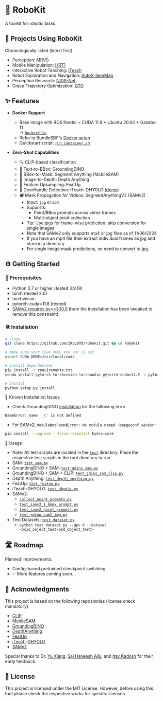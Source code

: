 # 🤖 RoboKit
A toolkit for robotic tasks

## 🚀 Projects Using RoboKit
Chronologically listed (latest first):
- Perception: [MRVG](https://irvlutd.github.io/MultiGrounding/)
- Mobile Manipulation: [HRT1](https://irvlutd.github.io/HRT1/)
- Interactive Robot Teaching: [iTeach](https://irvlutd.github.io/iTeach/)
- Robot Exploration and Navigation: [AutoX-SemMap](https://irvlutd.github.io/SemanticMapping/) 
- Perception Research: [NIDS-Net](https://irvlutd.github.io/NIDSNet)
- Grasp Trajectory Optimization: [GTO](https://irvlutd.github.io/GraspTrajOpt/)

## ✨ Features
- **Docker Support**
  - Base image with ROS Noetic + CUDA 11.8 + Ubuntu 20.04 + Gazebo 11  
    → [`Dockerfile`](docker/Dockerfile-ub20.04-ros-noetic-cuda11.8-gazebo)
  - Refer to BundleSDF's [Docker setup](https://github.com/NVlabs/BundleSDF?tab=readme-ov-file#dockerenvironment-setup)
  - Quickstart script: [`run_container.sh`](docker/run_container.sh)

- **Zero-Shot Capabilities**
  - 🔍 CLIP-based classification  
  - 🎯 Text-to-BBox: GroundingDINO  
  - 🧼 BBox-to-Mask: Segment Anything (MobileSAM)  
  - 📏 Image-to-Depth: Depth Anything  
  - 🔼 Feature Upsampling: FeatUp  
  - 🚪 DoorHandle Detection: iTeach–DHYOLO ([demo](https://huggingface.co/spaces/IRVLUTD/DH-YOLO))  
  - 📽️ Mask Propagation for Videos: SegmentAnythingV2 (SAMv2)
    - Input: `jpg` or `mp4`
    - Supports:
      - Point/BBox prompts across video frames
      - Multi-object point collection
    - Tip: Use jpgs for frame-wise prediction; skip conversion for single images
    - Note that SAMv2 only supports mp4 or jpg files as of 11/06/2024
    - If you have an mp4 file then extract individual frames as jpg and store in a directory
    - For single image mask predictions, no need to convert to jpg.

## ⚙️ Getting Started

### 🧰 Prerequisites
- Python 3.7 or higher (tested 3.9.18)
- torch (tested 2.0)
- torchvision
- pytorch-cuda=11.8 (tested)
- [SAMv2 requires py>=3.10.0](https://github.com/facebookresearch/sam2/blob/c2ec8e14a185632b0a5d8b161928ceb50197eddc/setup.py#L171) (here the installation has been tweaked to remove this constraint)

### 🛠️ Installation
```sh
# clone
git clone https://github.com/IRVLUTD/robokit.git && cd robokit 

# make sure your CUDA_HOME env var is set
export CUDA_HOME=/usr/local/cuda

# install dependencies
pip install -r requirements.txt
conda install pytorch torchvision torchaudio pytorch-cuda=11.8 -c pytorch -c nvidia

# install
python setup.py install
```

🧩 Known Installation Issues
- Check GroundingDINO [installation](https://github.com/IDEA-Research/GroundingDINO?tab=readme-ov-file#hammer_and_wrench-install) for the following error
```sh
NameError: name '_C' is not defined
```
- For SAMv2, `ModuleNotFoundError: No module named 'omegaconf.vendor'`
```sh
pip install --upgrade --force-reinstall hydra-core
```

🧪 Usage
- Note: All test scripts are located in the [`test`](test) directory. Place the respective test scripts in the root directory to run.
- SAM: [`test_sam.py`](test/test_sam.py)
- GroundingDINO + SAM: [`test_gdino_sam.py`](test/test_gdino_sam.py)
- GroundingDINO + SAM + CLIP: [`test_gdino_sam_clip.py`](test/test_gdino_sam_clip.py)
- Depth Anything: [`test_depth_anything.py`](test/test_depth_anything.py)
- FeatUp: [`test_featup.py`](test/test_featup.py)
- iTeach-DHYOLO: [`test_dhyolo.py`](test/test_dhyolo.py)
- SAMv2: 
  - [`collect_point_prompts.py`](test/collect_point_prompts.py)
  - [`test_samv2_1_bbox_prompt.py`](test/test_samv2_1_bbox_prompt.py)
  - [`test_samv2_point_prompts.py`](test/test_samv2_point_prompts.py)
  - [`test_gdino_sam2_img.py`](test/test_gdino_sam2_img.py)
- Test Datasets: [`test_dataset.py`](test/test_dataset.py)
  - `python test_dataset.py --gpu 0 --dataset <ocid_object_test/osd_object_test>`

## 🛣️ Roadmap
Planned improvements:
- Config-based pretrained checkpoint switching
- ✨ More features coming soon...


## 🙏 Acknowledgments

This project is based on the following repositories (license check mandatory):
- [CLIP](https://github.com/openai/CLIP)
- [MobileSAM](https://github.com/ChaoningZhang/MobileSAM)
- [GroundingDINO](https://github.com/IDEA-Research/GroundingDINO)
- [DepthAnything](https://huggingface.co/docs/transformers/main/en/model_doc/depth_anything#transformers.DepthAnythingForDepthEstimation)
- [FeatUp](https://github.com/mhamilton723/FeatUp)
- [iTeach](https://irvlutd.github.io/iTeach/)-[DHYOLO](https://huggingface.co/spaces/IRVLUTD/DH-YOLO)
- [SAMv2](https://github.com/facebookresearch/sam2)


Special thanks to Dr. [Yu Xiang](https://yuxng.github.io/), [Sai Haneesh Allu](https://saihaneeshallu.github.io/), and [Itay Kadosh](https://scholar.google.com/citations?user=1ZLE5jsAAAAJ&hl=en) for their early feedback.

## 📜 License
This project is licensed under the MIT License. However, before using this tool please check the respective works for specific licenses.
